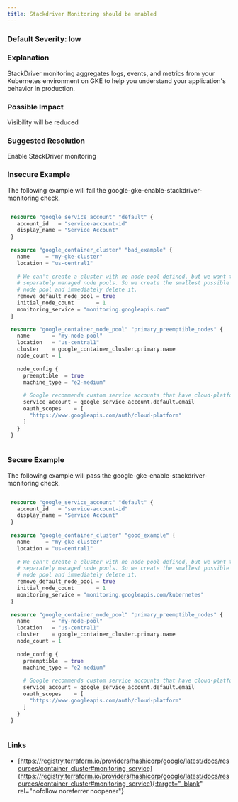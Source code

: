 ```yaml
---
title: Stackdriver Monitoring should be enabled
---
```


### Default Severity: <span class="severity low">low</span>

### Explanation

StackDriver monitoring aggregates logs, events, and metrics from your Kubernetes environment on GKE to help you understand your application's behavior in production.

### Possible Impact
Visibility will be reduced

### Suggested Resolution
Enable StackDriver monitoring


### Insecure Example

The following example will fail the google-gke-enable-stackdriver-monitoring check.
```terraform

 resource "google_service_account" "default" {
   account_id   = "service-account-id"
   display_name = "Service Account"
 }
 
 resource "google_container_cluster" "bad_example" {
   name     = "my-gke-cluster"
   location = "us-central1"
 
   # We can't create a cluster with no node pool defined, but we want to only use
   # separately managed node pools. So we create the smallest possible default
   # node pool and immediately delete it.
   remove_default_node_pool = true
   initial_node_count       = 1
   monitoring_service = "monitoring.googleapis.com"
 }
 
 resource "google_container_node_pool" "primary_preemptible_nodes" {
   name       = "my-node-pool"
   location   = "us-central1"
   cluster    = google_container_cluster.primary.name
   node_count = 1
 
   node_config {
     preemptible  = true
     machine_type = "e2-medium"
 
     # Google recommends custom service accounts that have cloud-platform scope and permissions granted via IAM Roles.
     service_account = google_service_account.default.email
     oauth_scopes    = [
       "https://www.googleapis.com/auth/cloud-platform"
     ]
   }
 }
 
```



### Secure Example

The following example will pass the google-gke-enable-stackdriver-monitoring check.
```terraform

 resource "google_service_account" "default" {
   account_id   = "service-account-id"
   display_name = "Service Account"
 }
 
 resource "google_container_cluster" "good_example" {
   name     = "my-gke-cluster"
   location = "us-central1"
 
   # We can't create a cluster with no node pool defined, but we want to only use
   # separately managed node pools. So we create the smallest possible default
   # node pool and immediately delete it.
   remove_default_node_pool = true
   initial_node_count       = 1
   monitoring_service = "monitoring.googleapis.com/kubernetes"
 }
 
 resource "google_container_node_pool" "primary_preemptible_nodes" {
   name       = "my-node-pool"
   location   = "us-central1"
   cluster    = google_container_cluster.primary.name
   node_count = 1
 
   node_config {
     preemptible  = true
     machine_type = "e2-medium"
 
     # Google recommends custom service accounts that have cloud-platform scope and permissions granted via IAM Roles.
     service_account = google_service_account.default.email
     oauth_scopes    = [
       "https://www.googleapis.com/auth/cloud-platform"
     ]
   }
 }
 
```



### Links


- [https://registry.terraform.io/providers/hashicorp/google/latest/docs/resources/container_cluster#monitoring_service](https://registry.terraform.io/providers/hashicorp/google/latest/docs/resources/container_cluster#monitoring_service){:target="_blank" rel="nofollow noreferrer noopener"}



